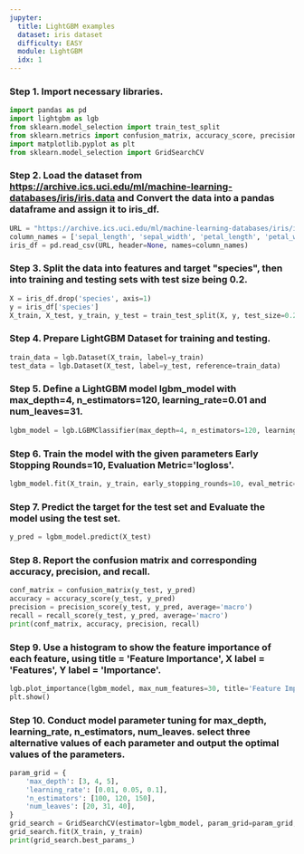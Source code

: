 ```yaml
---
jupyter:
  title: LightGBM examples
  dataset: iris dataset
  difficulty: EASY
  module: LightGBM
  idx: 1
---
```


### Step 1. Import necessary libraries.
```python
import pandas as pd
import lightgbm as lgb
from sklearn.model_selection import train_test_split
from sklearn.metrics import confusion_matrix, accuracy_score, precision_score, recall_score
import matplotlib.pyplot as plt
from sklearn.model_selection import GridSearchCV
```

### Step 2. Load the dataset from https://archive.ics.uci.edu/ml/machine-learning-databases/iris/iris.data and Convert the data into a pandas dataframe and assign it to iris_df.
```python
URL = "https://archive.ics.uci.edu/ml/machine-learning-databases/iris/iris.data"
column_names = ['sepal_length', 'sepal_width', 'petal_length', 'petal_width', 'species']
iris_df = pd.read_csv(URL, header=None, names=column_names)
```

### Step 3. Split the data into features and target "species", then into training and testing sets with test size being 0.2.
```python
X = iris_df.drop('species', axis=1)
y = iris_df['species']
X_train, X_test, y_train, y_test = train_test_split(X, y, test_size=0.2, random_state=42)
```

### Step 4. Prepare LightGBM Dataset for training and testing.
```python
train_data = lgb.Dataset(X_train, label=y_train)
test_data = lgb.Dataset(X_test, label=y_test, reference=train_data)
```

### Step 5. Define a LightGBM model lgbm_model with max_depth=4, n_estimators=120, learning_rate=0.01 and num_leaves=31.
```python
lgbm_model = lgb.LGBMClassifier(max_depth=4, n_estimators=120, learning_rate=0.01, num_leaves=31)
```

### Step 6. Train the model with the given parameters Early Stopping Rounds=10, Evaluation Metric='logloss'.
```python
lgbm_model.fit(X_train, y_train, early_stopping_rounds=10, eval_metric='logloss', eval_set=[(X_test, y_test)], verbose=True)
```

### Step 7. Predict the target for the test set and Evaluate the model using the test set.
```python
y_pred = lgbm_model.predict(X_test)
```

### Step 8. Report the confusion matrix and corresponding accuracy, precision, and recall.
```python
conf_matrix = confusion_matrix(y_test, y_pred)
accuracy = accuracy_score(y_test, y_pred)
precision = precision_score(y_test, y_pred, average='macro')
recall = recall_score(y_test, y_pred, average='macro')
print(conf_matrix, accuracy, precision, recall)
```

### Step 9. Use a histogram to show the feature importance of each feature, using title = 'Feature Importance', X label = 'Features', Y label = 'Importance'.
```python
lgb.plot_importance(lgbm_model, max_num_features=30, title='Feature Importance', xlabel='Features', ylabel='Importance')
plt.show()
```

### Step 10. Conduct model parameter tuning for max_depth, learning_rate, n_estimators, num_leaves. select three alternative values of each parameter and output the optimal values of the parameters.
```python
param_grid = {
    'max_depth': [3, 4, 5],
    'learning_rate': [0.01, 0.05, 0.1],
    'n_estimators': [100, 120, 150],
    'num_leaves': [20, 31, 40],
}
grid_search = GridSearchCV(estimator=lgbm_model, param_grid=param_grid, scoring='accuracy', cv=3, verbose=1)
grid_search.fit(X_train, y_train)
print(grid_search.best_params_)
```

